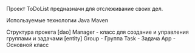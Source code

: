Проект ToDoList предназначн для отслеживание своих дел.

Используемые технологии
	Java
	Maven

Структура прокета
	[dao]
		Manager - класс для создание и управления группами и задачами
	[entity]
		Group - Группа
		Task - Задача
	App - Основной класс 